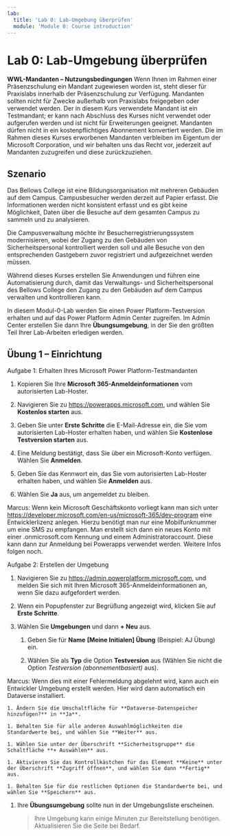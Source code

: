 ```yaml
---
lab:
  title: 'Lab 0: Lab-Umgebung überprüfen'
  module: 'Module 0: Course introduction'
---
```


# Lab 0: Lab-Umgebung überprüfen

**WWL-Mandanten – Nutzungsbedingungen** Wenn Ihnen im Rahmen einer Präsenzschulung ein Mandant zugewiesen worden ist, steht dieser für Praxislabs innerhalb der Präsenzschulung zur Verfügung. Mandanten sollten nicht für Zwecke außerhalb von Praxislabs freigegeben oder verwendet werden. Der in diesem Kurs verwendete Mandant ist ein Testmandant; er kann nach Abschluss des Kurses nicht verwendet oder aufgerufen werden und ist nicht für Erweiterungen geeignet. Mandanten dürfen nicht in ein kostenpflichtiges Abonnement konvertiert werden. Die im Rahmen dieses Kurses erworbenen Mandanten verbleiben im Eigentum der Microsoft Corporation, und wir behalten uns das Recht vor, jederzeit auf Mandanten zuzugreifen und diese zurückzuziehen. 

## Szenario

Das Bellows College ist eine Bildungsorganisation mit mehreren Gebäuden auf dem Campus. Campusbesucher werden derzeit auf Papier erfasst. Die Informationen werden nicht konsistent erfasst und es gibt keine Möglichkeit, Daten über die Besuche auf dem gesamten Campus zu sammeln und zu analysieren.

Die Campusverwaltung möchte ihr Besucherregistrierungssystem modernisieren, wobei der Zugang zu den Gebäuden von Sicherheitspersonal kontrolliert werden soll und alle Besuche von den entsprechenden Gastgebern zuvor registriert und aufgezeichnet werden müssen. 

Während dieses Kurses erstellen Sie Anwendungen und führen eine Automatisierung durch, damit das Verwaltungs- und Sicherheitspersonal des Bellows College den Zugang zu den Gebäuden auf dem Campus verwalten und kontrollieren kann.

In diesem Modul-0-Lab werden Sie einen Power Platform-Testversion erhalten und auf das Power Platform Admin Center zugreifen. Im Admin Center erstellen Sie dann Ihre **Übungsumgebung**, in der Sie den größten Teil Ihrer Lab-Arbeiten erledigen werden.


## Übung 1 – Einrichtung

Aufgabe 1: Erhalten Ihres Microsoft Power Platform-Testmandanten

1.  Kopieren Sie Ihre **Microsoft 365-Anmeldeinformationen** vom autorisierten Lab-Hoster. 

1.  Navigieren Sie zu <https://powerapps.microsoft.com>, und wählen Sie **Kostenlos starten** aus.

1.  Geben Sie unter **Erste Schritte** die E-Mail-Adresse ein, die Sie vom autorisierten Lab-Hoster erhalten haben, und wählen Sie **Kostenlose Testversion starten** aus. 

1.  Eine Meldung bestätigt, dass Sie über ein Microsoft-Konto verfügen. Wählen Sie **Anmelden**. 

1.  Geben Sie das Kennwort ein, das Sie vom autorisierten Lab-Hoster erhalten haben, und wählen Sie **Anmelden** aus. 

1.  Wählen Sie **Ja** aus, um angemeldet zu bleiben. 

Marcus: Wenn kein Microsoft Geschäftskonto vorliegt kann man sich unter https://developer.microsoft.com/en-us/microsoft-365/dev-program eine Entwicklerlizenz anlegen. Hierzu benötigt man nur eine Mobilfunknummer um eine SMS zu empfangen. Man erstellt sich dann ein neues Konto mit einer .onmicrosoft.com Kennung und einem Administratoraccount. Diese kann dann zur Anmeldung bei Powerapps verwendet werden. Weitere Infos folgen noch. 

Aufgabe 2: Erstellen der Umgebung

1.  Navigieren Sie zu <https://admin.powerplatform.microsoft.com>, und melden Sie sich mit Ihren Microsoft 365-Anmeldeinformationen an, wenn Sie dazu aufgefordert werden. 

1.  Wenn ein Popupfenster zur Begrüßung angezeigt wird, klicken Sie auf **Erste Schritte**. 

1.  Wählen Sie **Umgebungen** und dann **+ Neu** aus.

    1. Geben Sie für **Name**  **[Meine Initialen] Übung** (Beispiel: AJ Übung) ein.

    1. Wählen Sie als **Typ** die Option **Testversion** aus (Wählen Sie nicht die Option *Testversion (abonnementbasiert)* aus).

Marcus: Wenn dies mit einer Fehlermeldung abgelehnt wird, kann auch ein Entwickler Umgebung erstellt werden. Hier wird dann automatisch ein Dataverse installiert. 

    1. Ändern Sie die Umschaltfläche für **Dataverse-Datenspeicher hinzufügen?** in **Ja**. 

    1. Behalten Sie für alle anderen Auswahlmöglichkeiten die Standardwerte bei, und wählen Sie **Weiter** aus. 

    1. Wählen Sie unter der Überschrift **Sicherheitsgruppe** die Schaltfläche **+ Auswählen** aus.

    1. Aktivieren Sie das Kontrollkästchen für das Element **Keine** unter der Überschrift **Zugriff öffnen**, und wählen Sie dann **Fertig** aus.

    1. Behalten Sie für die restlichen Optionen die Standardwerte bei, und wählen Sie **Speichern** aus. 

1.  Ihre **Übungsumgebung** sollte nun in der Umgebungsliste erscheinen. 

    > Ihre Umgebung kann einige Minuten zur Bereitstellung benötigen. Aktualisieren Sie die Seite bei Bedarf.

